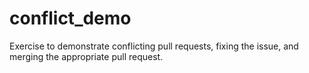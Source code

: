 # conflict_demo
Exercise to demonstrate conflicting pull requests, fixing the issue, and merging the appropriate pull request.  
